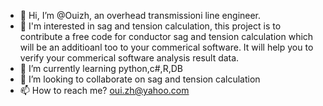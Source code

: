 - 👋 Hi, I’m @Ouizh, an overhead transmissioni line engineer.
- 👀  I'm interested in sag and tension calculation, this project is to contribute a free code for conductor sag and tension calculation which will be an additioanl too to your commerical software. It will help you to verify your commerical software analysis result data.
- 🌱 I’m currently learning python,c#,R,DB
- 💞️ I’m looking to collaborate on sag and tension calculation
- 📫 How to reach me? oui.zh@yahoo.com

<!---
Ouizh/Ouizh is a ✨ special ✨ repository because its `README.md` (this file) appears on your GitHub profile.
You can click the Preview link to take a look at your changes.
--->
